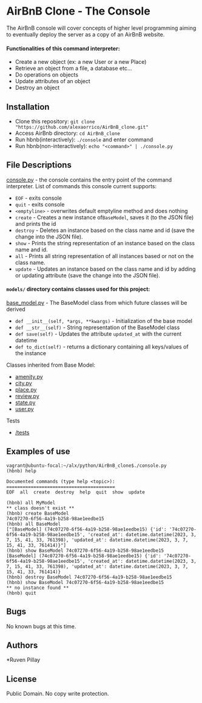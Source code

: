 # AirBnB Clone - The Console

The AirBnB console will cover concepts of higher level programming aiming to eventually deploy the server as a copy of an AirBnB website.

#### Functionalities of this command interpreter:
* Create a new object (ex: a new User or a new Place)
* Retrieve an object from a file, a database etc...
* Do operations on objects 
* Update attributes of an object
* Destroy an object

## Installation
* Clone this repository: `git clone "https://github.com/alexaorrico/AirBnB_clone.git"`
* Access AirBnb directory: `cd AirBnB_clone`
* Run hbnb(interactively): `./console` and enter command
* Run hbnb(non-interactively): `echo "<command>" | ./console.py`

## File Descriptions
[console.py](console.py) - the console contains the entry point of the command interpreter. 
List of commands this console current supports:
* `EOF` - exits console 
* `quit` - exits console
* `<emptyline>` - overwrites default emptyline method and does nothing
* `create` - Creates a new instance of`BaseModel`, saves it (to the JSON file) and prints the id
* `destroy` - Deletes an instance based on the class name and id (save the change into the JSON file). 
* `show` - Prints the string representation of an instance based on the class name and id.
* `all` - Prints all string representation of all instances based or not on the class name. 
* `update` - Updates an instance based on the class name and id by adding or updating attribute (save the change into the JSON file). 

#### `models/` directory contains classes used for this project:
[base_model.py](/models/base_model.py) - The BaseModel class from which future classes will be derived
* `def __init__(self, *args, **kwargs)` - Initialization of the base model
* `def __str__(self)` - String representation of the BaseModel class
* `def save(self)` - Updates the attribute `updated_at` with the current datetime
* `def to_dict(self)` - returns a dictionary containing all keys/values of the instance

Classes inherited from Base Model:
* [amenity.py](/models/amenity.py)
* [city.py](/models/city.py)
* [place.py](/models/place.py)
* [review.py](/models/review.py)
* [state.py](/models/state.py)
* [user.py](/models/user.py)

Tests
* [/tests](/tests)

## Examples of use
```
vagrant@ubuntu-focal:~/alx/python/AirBnB_clone$./console.py
(hbnb) help

Documented commands (type help <topic>):
========================================
EOF  all  create  destroy  help  quit  show  update

(hbnb) all MyModel
** class doesn't exist **
(hbnb) create BaseModel
74c07270-6f56-4a19-b258-98ae1eedbe15
(hbnb) all BaseModel
["[BaseModel] (74c07270-6f56-4a19-b258-98ae1eedbe15) {'id': '74c07270-6f56-4a19-b258-98ae1eedbe15', 'created_at': datetime.datetime(2023, 3, 7, 15, 41, 33, 761398), 'updated_at': datetime.datetime(2023, 3, 7, 15, 41, 33, 761414)}"]
(hbnb) show BaseModel 74c07270-6f56-4a19-b258-98ae1eedbe15
[BaseModel] (74c07270-6f56-4a19-b258-98ae1eedbe15) {'id': '74c07270-6f56-4a19-b258-98ae1eedbe15', 'created_at': datetime.datetime(2023, 3, 7, 15, 41, 33, 761398), 'updated_at': datetime.datetime(2023, 3, 7, 15, 41, 33, 761414)}
(hbnb) destroy BaseModel 74c07270-6f56-4a19-b258-98ae1eedbe15
(hbnb) show BaseModel 74c07270-6f56-4a19-b258-98ae1eedbe15
** no instance found **
(hbnb) quit
```

## Bugs
No known bugs at this time. 

## Authors
*Ruven Pillay 

## License
Public Domain. No copy write protection. 

